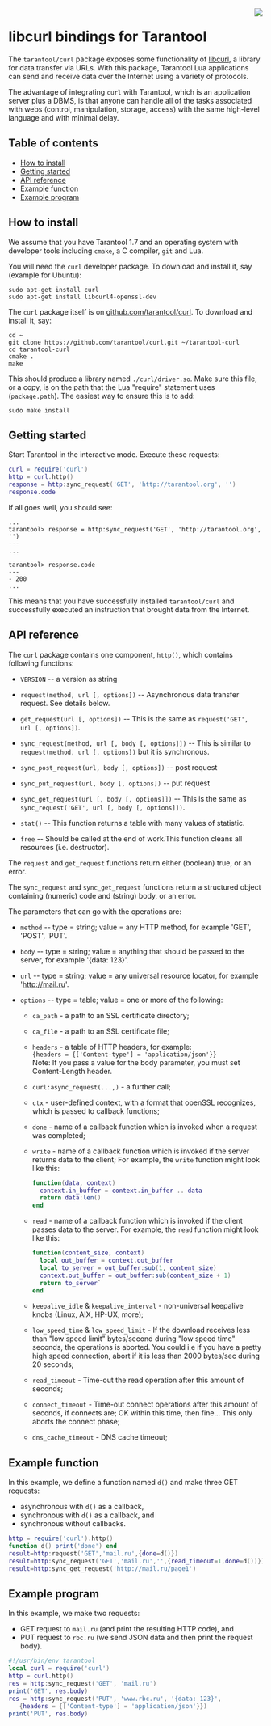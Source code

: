 <a href="http://tarantool.org">
    <img src="https://avatars2.githubusercontent.com/u/2344919?v=2&s=250" align="right">
</a>
<!--a href="https://travis-ci.org/tarantool/curl">
    <img src="https://travis-ci.org/tarantool/curl.png?branch=master" align="right">
</a-->

# libcurl bindings for Tarantool
    
The `tarantool/curl` package exposes some functionality of
[libcurl](http://https://curl.haxx.se/libcurl),
a library for data transfer via URLs.
With this package, Tarantool Lua applications can
send and receive data over the Internet using a variety of protocols.

The advantage of integrating `curl` with Tarantool, which is an application
server plus a DBMS, is that anyone can handle all of the tasks associated with
webs (control, manipulation, storage, access) with the same high-level language
and with minimal delay.

## Table of contents

* [How to install](#how-to-install)
* [Getting started](#getting-started)
* [API reference](#api-reference)
* [Example function](#example-function)
* [Example program](#example-program)

## How to install

We assume that you have Tarantool 1.7 and an operating system with developer
tools including `cmake`, a C compiler, `git` and Lua.

You will need the `curl` developer package. To download and install it, say
(example for Ubuntu):
```
sudo apt-get install curl
sudo apt-get install libcurl4-openssl-dev
```

The `curl` package itself is on
[github.com/tarantool/curl](github.com/tarantool/curl).
To download and install it, say:
```
cd ~
git clone https://github.com/tarantool/curl.git ~/tarantool-curl
cd tarantool-curl
cmake .
make
```

This should produce a library named `./curl/driver.so`.
Make sure this file, or a copy, is on the path that the Lua "require" statement
uses (`package.path`). The easiest way to ensure this is to add:
```
sudo make install
```

## Getting started

Start Tarantool in the interactive mode. Execute these requests:
```lua
curl = require('curl')
http = curl.http()
response = http:sync_request('GET', 'http://tarantool.org', '')
response.code
```

If all goes well, you should see:
```
...
tarantool> response = http:sync_request('GET', 'http://tarantool.org', '')
---
...

tarantool> response.code
---
- 200
...
```

This means that you have successfully installed `tarantool/curl` and
successfully executed an instruction that brought data from the Internet.

## API reference

The `curl` package contains one component, `http()`, which contains following 
functions:

* `VERSION` -- a version as string

* `request(method, url [, options])` -- Asynchronous data transfer 
  request. See details below.

* `get_request(url [, options])` -- This is the same as `request('GET', 
  url [, options])`.

* `sync_request(method, url [, body [, options]])` -- This is similar to 
  `request(method, url [, options])` but it is synchronous.

* `sync_post_request(url, body [, options])` -- post request

* `sync_put_request(url, body [, options])` -- put request

* `sync_get_request(url [, body [, options]])` -- This is the same as 
  `sync_request('GET', url [, body [, options]])`.

* `stat()` -- This function returns a table with many values of statistic.

* `free` -- Should be called at the end of work.This function cleans all resources (i.e. destructor).

The `request` and `get_request` functions return either (boolean) true, 
or an error.

The `sync_request` and `sync_get_request` functions return a structured 
object containing (numeric) code and (string) body, or an error.

The parameters that can go with the operations are:

* `method` -- type = string; value = any HTTP method, for example 'GET',
  'POST', 'PUT'.

* `body` -- type = string; value = anything that should be passed to the
  server, for example '{data: 123}'.

* `url` -- type = string; value = any universal resource locator, for
  example 'http://mail.ru'.

* `options` -- type = table; value = one or more of the following:

    * `ca_path` - a path to an SSL certificate directory;

    * `ca_file` - a path to an SSL certificate file;

    * `headers` - a table of HTTP headers, for example:  
      `{headers = {['Content-type'] = 'application/json'}}`  
      Note: If you pass a value for the body parameter, you must set Content-Length header.

    * `curl:async_request(...,)` - a further call;

    * `ctx` - user-defined context, with a format that openSSL
      recognizes, which is passed to callback functions;

    * `done` - name of a callback function which is invoked when a request
      was completed;

    * `write` - name of a callback function which is invoked if the
      server returns data to the client;
      For example, the `write` function might look like this:
      ```lua
      function(data, context)
        context.in_buffer = context.in_buffer .. data
        return data:len()
      end
      ```

    * `read` - name of a callback function which is invoked if the
      client passes data to the server.
      For example, the `read` function might look like this:
      ```lua
      function(content_size, context)
        local out_buffer = context.out_buffer
        local to_server = out_buffer:sub(1, content_size)
        context.out_buffer = out_buffer:sub(content_size + 1)
        return to_server`
      end
      ```
    * `keepalive_idle` & `keepalive_interval` - non-universal keepalive
      knobs (Linux, AIX, HP-UX, more);

    * `low_speed_time` & `low_speed_limit` - If the download receives
      less than "low speed limit" bytes/second during "low speed time" seconds,
      the operations is aborted. You could i.e if you have a pretty high speed
      connection, abort if it is less than 2000 bytes/sec during 20 seconds;

    * `read_timeout` - Time-out the read operation after this amount of seconds;

    * `connect_timeout` - Time-out connect operations after this amount of
      seconds, if connects are; OK within this time,
      then fine... This only aborts the connect phase;

    * `dns_cache_timeout` - DNS cache timeout;

## Example function

In this example, we define a function named `d()` and make three GET requests:
* asynchronous with `d()` as a callback,
* synchronous with `d()` as a callback, and
* synchronous without callbacks.

```lua
http = require('curl').http()
function d() print('done') end
result=http:request('GET','mail.ru',{done=d()})
result=http:sync_request('GET','mail.ru','',{read_timeout=1,done=d())})
result=http:sync_get_request('http://mail.ru/page1')
```

## Example program

In this example, we make two requests:
* GET request to `mail.ru` (and print the resulting HTTP code), and
* PUT request to `rbc.ru` (we send JSON data and then print the request body).

```lua
#!/usr/bin/env tarantool
local curl = require('curl')
http = curl.http()
res = http:sync_request('GET', 'mail.ru')
print('GET', res.body)
res = http:sync_request('PUT', 'www.rbc.ru', '{data: 123}',
   {headers = {['Content-type'] = 'application/json'}})
print('PUT', res.body)
```

